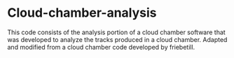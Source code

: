 # Cloud-chamber-analysis
This code consists of the analysis portion of a cloud chamber software that was developed to analyze the tracks produced in a cloud chamber. Adapted and modified from a cloud chamber code developed by friebetill.
